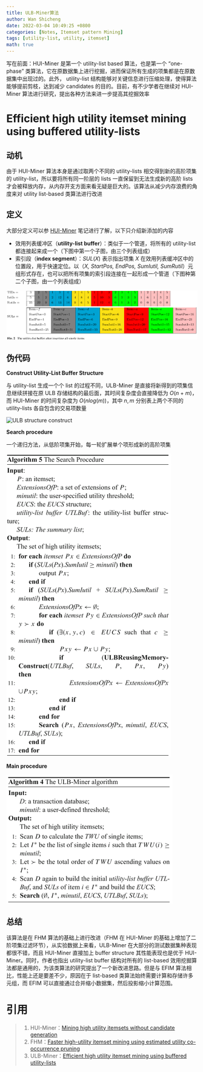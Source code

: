 ```yaml
---
title: ULB-Miner算法
author: Wan Shicheng
date: 2022-03-04 10:49:25 +0800
categories: [Notes, Itemset pattern Mining]
tags: [utility-list, utility, itemset]
math: true
---
```




写在前面：HUI-Miner 是第一个 utility-list based 算法，也是第一个 “one-phase” 类算法，它在原数据集上进行挖掘，进而保证所有生成的项集都是在原数据集中出现过的。此外， utility-list 结构能够对关键信息进行压缩处理，使得算法能够提前剪枝，达到减少 candidates 的目的。目前，有不少学者在继续对 HUI-Miner 算法进行研究，提出各种方法来进一步提高其挖掘效率



# Efficient high utility itemset mining using buffered utility-lists

## 动机

由于 HUI-Miner 算法本身是通过取两个不同的 utility-lists 相交得到新的高阶项集的 utility-list，所以要将所有同一阶层的 lists 一直保留到无法生成新的高阶 lists 才会被释放内存，从内存开支方面来看无疑是巨大的。该算法从减少内存浪费的角度来对 utility list-based 类算法进行改进

## 定义

大部分定义可以参 [HUI-Miner](https://suarne.github.io/posts/HUI-Miner%E7%AE%97%E6%B3%95/) 笔记进行了解，以下只介绍新添加的内容

+ 效用列表缓冲区（**utility-list buffer**）：类似于一个管道，将所有的 utility-list 都连接起来成一个（下图中第一个子图，由三个列表组成）
+ 索引段（**index segment**）：$SUL(X)$ 表示指出项集 $X$ 在效用列表缓冲区中的位置段，用于快速定位。以（_X, StartPos, EndPos, SumIutil, SumRutil_）元组形式存在，也可以把所有项集的索引段连接在一起形成一个管道（下图种第二个子图，由一个列表组成）

![utility-list buffer](/assets/img/algorithm/ULB-Miner算法/buffer_structure.png)

## 伪代码

**Construct Utility-List Buffer Structure**

与 utility-list 生成一个个 list 的过程不同，ULB-Miner 是直接将新得到的项集信息继续拼接在原 ULB 存储结构的最后面，其时间复杂度会直接降低为 $O$($n$ + $m$)，而 HUI-Miner 的时间复杂度为 $O$($nlog(m)$)，其中 $n, m$ 分别表上两个不同的 utility-lists 各自包含的交易项数量

![ULB structure construct](/assets/img/algorithm/ULB-Mienr算法/ULB_construct.png)

**Search procedure**

一个递归方法，从低阶项集开始，每一轮扩展单个项形成新的高阶项集

![Search procedure](/assets/img/algorithm/ULB-Miner算法/search_procedure.png)

**Main procedure**

![Main procedure](/assets/img/algorithm/ULB-Miner算法/main_procedure.png)

## 总结

该算法是在 FHM 算法的基础上进行改进（FHM 在 HUI-Miner 的基础上增加了二阶项集过滤环节），从实验数据上来看，ULB-Miner 在大部分的测试数据集种表现都很不错，而且 HUI-Miner 直接加上 buffer structure 其性能表现也是优于 HUI-Miner。同时，作者也指出 utility-list buffer 结构对所有的 list-based 效用挖掘算法都是通用的，为该类算法的研究提出了一个新改进思路。但是与 EFIM 算法相比，性能上还是要差不少，原因在于 list-based 类算法始终需要计算和存储许多元组，而 EFIM 可以直接通过合并缩小数据集，然后投影缩小计算范围。

# 引用

> 1. HUI-Miner：[Mining high utility itemsets without candidate generation](https://dl.acm.org/doi/abs/10.1145/2396761.2396773)
> 2. FHM：[Faster high-utility itemset mining using estimated utility co-occurrence pruning](https://linkspringer.53yu.com/chapter/10.1007/978-3-319-08326-1_9)
> 3. ULB-Miner：[Efficient high utility itemset mining using buffered utility-lists](https://linkspringer.53yu.com/article/10.1007/s10489-017-1057-2)